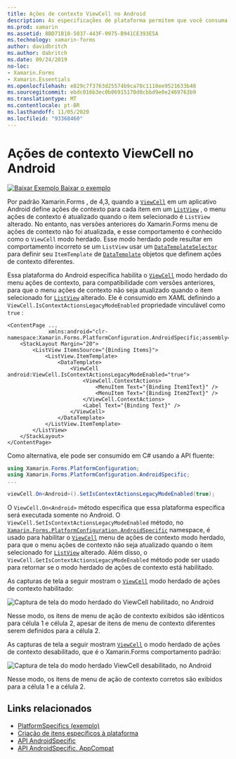 ```yaml
---
title: Ações de contexto ViewCell no Android
description: As especificações de plataforma permitem que você consuma a funcionalidade que só está disponível em uma plataforma específica, sem implementar renderizadores ou efeitos personalizados. Este artigo explica como consumir a plataforma Android específica que habilita o modo herdado de ações de contexto ViewCell.
ms.prod: xamarin
ms.assetid: 8BD71B10-5037-443F-9975-B941CE393E5A
ms.technology: xamarin-forms
author: davidbritch
ms.author: dabritch
ms.date: 09/24/2019
no-loc:
- Xamarin.Forms
- Xamarin.Essentials
ms.openlocfilehash: e829c7f3763d25574b9ca70c1118ee9521633b48
ms.sourcegitcommit: ebdc016b3ec0b06915170d0cbbd9e0e2469763b9
ms.translationtype: MT
ms.contentlocale: pt-BR
ms.lasthandoff: 11/05/2020
ms.locfileid: "93368460"
---
```

# <a name="viewcell-context-actions-on-android"></a>Ações de contexto ViewCell no Android

[![Baixar Exemplo](~/media/shared/download.png) Baixar o exemplo](/samples/xamarin/xamarin-forms-samples/userinterface-platformspecifics)

Por padrão Xamarin.Forms , de 4,3, quando a [`ViewCell`](xref:Xamarin.Forms.ViewCell) em um aplicativo Android define ações de contexto para cada item em um [`ListView`](xref:Xamarin.Forms.ListView) , o menu ações de contexto é atualizado quando o item selecionado é `ListView` alterado. No entanto, nas versões anteriores do Xamarin.Forms menu de ações de contexto não foi atualizada, e esse comportamento é conhecido como o `ViewCell` modo herdado. Esse modo herdado pode resultar em comportamento incorreto se um `ListView` usar um [`DataTemplateSelector`](xref:Xamarin.Forms.DataTemplateSelector) para definir seu `ItemTemplate` de [`DataTemplate`](xref:Xamarin.Forms.DataTemplate) objetos que definem ações de contexto diferentes.

Essa plataforma do Android específica habilita o [`ViewCell`](xref:Xamarin.Forms.ViewCell) modo herdado do menu ações de contexto, para compatibilidade com versões anteriores, para que o menu ações de contexto não seja atualizado quando o item selecionado for [`ListView`](xref:Xamarin.Forms.ListView) alterado. Ele é consumido em XAML definindo a `ViewCell.IsContextActionsLegacyModeEnabled` propriedade vinculável como `true` :

```xaml
<ContentPage ...
             xmlns:android="clr-namespace:Xamarin.Forms.PlatformConfiguration.AndroidSpecific;assembly=Xamarin.Forms.Core">
    <StackLayout Margin="20">
        <ListView ItemsSource="{Binding Items}">
            <ListView.ItemTemplate>
                <DataTemplate>
                    <ViewCell android:ViewCell.IsContextActionsLegacyModeEnabled="true">
                        <ViewCell.ContextActions>
                            <MenuItem Text="{Binding Item1Text}" />
                            <MenuItem Text="{Binding Item2Text}" />
                        </ViewCell.ContextActions>
                        <Label Text="{Binding Text}" />
                    </ViewCell>
                </DataTemplate>
            </ListView.ItemTemplate>
        </ListView>
    </StackLayout>
</ContentPage>
```

Como alternativa, ele pode ser consumido em C# usando a API fluente:

```csharp
using Xamarin.Forms.PlatformConfiguration;
using Xamarin.Forms.PlatformConfiguration.AndroidSpecific;
...

viewCell.On<Android>().SetIsContextActionsLegacyModeEnabled(true);
```

O `ViewCell.On<Android>` método especifica que essa plataforma específica será executada somente no Android. O `ViewCell.SetIsContextActionsLegacyModeEnabled` método, no [`Xamarin.Forms.PlatformConfiguration.AndroidSpecific`](xref:Xamarin.Forms.PlatformConfiguration.AndroidSpecific) namespace, é usado para habilitar o [`ViewCell`](xref:Xamarin.Forms.ViewCell) menu de ações de contexto modo herdado, para que o menu ações de contexto não seja atualizado quando o item selecionado for [`ListView`](xref:Xamarin.Forms.ListView) alterado. Além disso, o `ViewCell.GetIsContextActionsLegacyModeEnabled` método pode ser usado para retornar se o modo herdado de ações de contexto está habilitado.

As capturas de tela a seguir mostram o [`ViewCell`](xref:Xamarin.Forms.ViewCell) modo herdado de ações de contexto habilitado:

![Captura de tela do modo herdado do ViewCell habilitado, no Android](viewcell-context-actions-images/legacy-mode-enabled.png "Modo herdado ViewCell habilitado")

Nesse modo, os itens de menu de ação de contexto exibidos são idênticos para célula 1 e célula 2, apesar de itens de menu de contexto diferentes serem definidos para a célula 2.

As capturas de tela a seguir mostram [`ViewCell`](xref:Xamarin.Forms.ViewCell) o modo herdado de ações de contexto desabilitado, que é o Xamarin.Forms comportamento padrão:

![Captura de tela do modo herdado ViewCell desabilitado, no Android](viewcell-context-actions-images/legacy-mode-disabled.png "Modo herdado ViewCell desabilitado")

Nesse modo, os itens de menu de ação de contexto corretos são exibidos para a célula 1 e a célula 2.

## <a name="related-links"></a>Links relacionados

- [PlatformSpecifics (exemplo)](/samples/xamarin/xamarin-forms-samples/userinterface-platformspecifics)
- [Criação de itens específicos à plataforma](~/xamarin-forms/platform/platform-specifics/index.md#creating-platform-specifics)
- [API AndroidSpecific](xref:Xamarin.Forms.PlatformConfiguration.AndroidSpecific)
- [API AndroidSpecific. AppCompat](xref:Xamarin.Forms.PlatformConfiguration.AndroidSpecific.AppCompat)